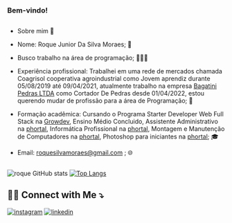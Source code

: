 ### Bem-vindo! 
##

- Sobre mim 🤔

- Nome: Roque Junior Da Silva Moraes; 🔭

- Busco trabalho na área de programação; 👨🏻‍💻

- Experiência profissional: Trabalhei em uma rede de mercados chamada Coagrisol cooperativa agroindustrial como Jovem aprendiz durante 05/08/2019 até 09/04/2021, atualmente trabalho na empresa [Bagatini Pedras LTDA](https://www.bagatinipedras.com.br/) como Cortador De Pedras desde 01/04/2022, estou querendo mudar de profissão para a área de Programação; 💼

- Formação acadêmica: Cursando o Programa Starter Developer Web Full Stack na [Growdev](https://www.growdev.com.br/), 
 Ensino Médio Concluido, 
 Assistente Administrativo na [phortal](https://escolaporthal.com.br/),
 Informática Profissional na [phortal](https://escolaporthal.com.br/),
 Montagem e Manutenção de Computadores na [phortal](https://escolaporthal.com.br/),
 Photoshop para iniciantes na [phortal](https://escolaporthal.com.br/); 🎓

- Email: [roquesilvamoraes@gmail.com]() ; 🌐
##
![roque GitHub stats](https://github-readme-stats.vercel.app/api?username=roque-junior&show_icons=true&theme=radical)
[![Top Langs](https://github-readme-stats.vercel.app/api/top-langs/?username=roque-junior&hide_progresst=true)](https://github.com/roque-junior/github-readme-stats)

## 🤝🏻 Connect with Me ⤵️
                                                      
[![instagram](https://img.shields.io/badge/Instagram-E4405F?style=for-the-badge&logo=instagram&logoColor=white)](https://www.instagram.com/roque_s_moraes/)
[![linkedin](https://img.shields.io/badge/LinkedIn-0077B5?style=for-the-badge&logo=linkedin&logoColor=white)]()


